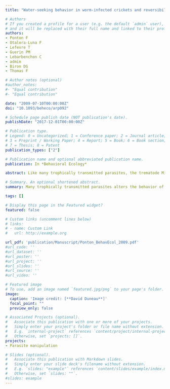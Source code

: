 ```yaml
---
title: "Water-seeking behavior in worm-infected crickets and reversibility of parasitic manipulation"

# Authors
# If you created a profile for a user (e.g. the default `admin` user), write the username (folder name) here 
# and it will be replaced with their full name and linked to their profile.
authors: 
- Ponton F
- Otalora-Luna F
- Lefevre T
- Guerin PM
- Lebarbenchon C
- admin
- Biron DG
- Thomas F 

# Author notes (optional)
#author_notes:
#- "Equal contribution"
#- "Equal contribution"

date: "2009-07-10T00:00:00Z"
doi: "10.1093/beheco/arp092"

# Schedule page publish date (NOT publication's date).
publishDate: "2017-12-01T00:00:00Z"

# Publication type.
# Legend: 0 = Uncategorized; 1 = Conference paper; 2 = Journal article;
# 3 = Preprint / Working Paper; 4 = Report; 5 = Book; 6 = Book section;
# 7 = Thesis; 8 = Patent
publication_types: ["2"]

# Publication name and optional abbreviated publication name.
publication: In *Behavioral Ecology*

abstract: Like many trophically transmitted parasites, the trematode Microphallus papillorobustus alters the behavior of its intermediate host, the crustacean gammarid Gammarus insensibilis, in a way that favors its vulnerability to definitive hosts (aquatic birds). Parasitized females still produce eggs, but because juvenile development occurs inside the female marsupial brood pouch, young gammarids are subject to the same risk of predation as their mothers until they exit the marsupium. We explored the idea that developing juveniles can adjust their developmental schedule in a state-dependent manner according to the parasitic status of the mother. We predicted that juveniles from parasitized females would accelerate their development, or exit the marsupium at an earlier stage, to avoid predation by birds. Contrary to our expectations, we observed the opposite, that is, juveniles from parasitizedfemales exited the marsupial brood pouch significantly later than those from uninfected mothers. We discuss these results in relation to current ideas on host manipulation by parasites in ecosystems.

# Summary. An optional shortened abstract.
summary: Many trophically transmitted parasites alters the behavior of their intermediate host to favor transmission to definitive hosts. Shrimp juveniles remain inside the female marsupial brood pouch and are subject to the same risk of predation as their mothers. We explored the idea that juveniles from parasitized females would accelerate their development, or exit the marsupium at an earlier stage, to avoid predation by birds. But juveniles from parasitized females exited the marsupial brood pouch significantly later.

tags: []

# Display this page in the Featured widget?
featured: false

# Custom links (uncomment lines below)
# links:
# - name: Custom Link
#   url: http://example.org

url_pdf: 'publication/Manuscript/Ponton_BehavEcol_2009.pdf'
#url_code: ''
#url_dataset: ''
#url_poster: ''
#url_project: ''
#url_slides: ''
#url_source: ''
#url_video: ''

# Featured image
# To use, add an image named `featured.jpg/png` to your page's folder. 
image:
  caption: 'Image credit: [**David Duneau**]'
  focal_point: ""
  preview_only: false

# Associated Projects (optional).
#   Associate this publication with one or more of your projects.
#   Simply enter your project's folder or file name without extension.
#   E.g. `internal-project` references `content/project/internal-project/index.md`.
#   Otherwise, set `projects: []`.
projects:
- Parasite manipulation

# Slides (optional).
#   Associate this publication with Markdown slides.
#   Simply enter your slide deck's filename without extension.
#   E.g. `slides: "example"` references `content/slides/example/index.md`.
#   Otherwise, set `slides: ""`.
#slides: example
---
```

